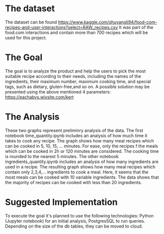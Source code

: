 # The dataset
The dataset can be found https://www.kaggle.com/shuyangli94/food-com-recipes-and-user-interactions?select=RAW_recipes.csv
It was part of the food.com interactions and contain more than 700 recipes which will be used for this project.

# The Goal
The goal is to analyze the product and help the users to pick the most suitable recipe according to their needs, including the names of the ingredients, their maximum number, maximum cooking time, and special tags, such as dietary, gluten-free,and so on. A possible solution may be presented using the above mentioned 4 parameters: https://eachabys.wixsite.com/kert 

# The Analysis
These two graphs represent preliminry analysis of the data.
The first notebook time_quantity.ipynb includes an analysis of how much time it takes to cook any recipe. The graph shows how many meal recipes which can be cooked in 5, 10, 15, ... minutes. For ease, only the recipes f the meals which can be cooked in 2h or 120 minutes are considered. The cooking time is rounded to the nearest 5 minutes.
The other notebook ingredients_quantity.ipynb includes an analysis of how many ingredients are used in a recipe. The resulting graph shows how many meal recipes  which contain only 2,3,4,... ingredients to cook a meal. Here, it seems that the most meals can be cooked with 10 variable ingredients. The data shows that the majority of recipes can be cooked with less than 20 ingredients.

# Suggested Implementation
To execute the goal it's planned to use the following technologies: Python (Jupyter notebook) for an initial analysis, PostgresSQL to run queries. Depending on the size of the db tables, they can be moved to cloud.
